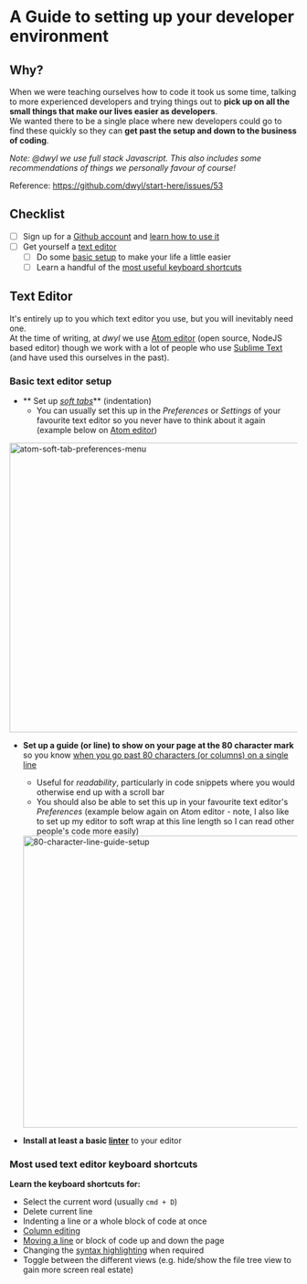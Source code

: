 # A Guide to setting up your developer environment

## Why?
When we were teaching ourselves how to code it took us some time, talking to more experienced developers and trying things out to **pick up on all the small things that make our lives easier as developers**.   
We wanted there to be a single place where new developers could go to find these quickly so they can **get past the setup and down to the business of coding**.

_Note: @dwyl we use full stack Javascript.
This also includes some recommendations of things we personally favour of course!_

Reference: https://github.com/dwyl/start-here/issues/53

## Checklist
+ [ ] Sign up for a [Github account](https://github.com/join) and [learn how to use it](http://readwrite.com/2013/09/30/understanding-github-a-journey-for-beginners-part-1)
+ [ ] Get yourself a [text editor](#text-editor)
  + [ ] Do some [basic setup](#basic-text-editor-setup) to make your life a little easier
  + [ ] Learn a handful of the [most useful keyboard shortcuts](text-editor-keyboard-shortcuts)

## Text Editor
It's entirely up to you which text editor you use, but you will inevitably need one.    
At the time of writing, at _dwyl_ we use [Atom editor](https://atom.io/) (open source, NodeJS based editor) though we work with a lot of people who use [Sublime Text](http://www.sublimetext.com/) (and have used this ourselves in the past).

### Basic text editor setup
+ ** Set up [_soft tabs_](https://opensourcehacker.com/2012/05/13/never-use-hard-tabs/)** (indentation)
  + You can usually set this up in the _Preferences_ or _Settings_ of your favourite text editor so you never have to think about it again (example below on [Atom editor](https://atom.io/))    
<img width="507" alt="atom-soft-tab-preferences-menu" src="https://cloud.githubusercontent.com/assets/4185328/9154618/a6598690-3e91-11e5-939b-2c03cf3c7ffc.png">     


+ **Set up a guide (or line) to show on your page at the 80 character mark** so you know [when you go past 80 characters (or columns) on a single line](http://programmers.stackexchange.com/questions/604/is-the-80-character-limit-still-relevant-in-times-of-widescreen-monitors)
  + Useful for _readability_, particularly in code snippets where you would otherwise end up with a scroll bar
  + You should also be able to set this up in your favourite text editor's _Preferences_ (example below again on Atom editor - note, I also like to set up my editor to soft wrap at this line length so I can read other people's code more easily)
  <img width="511" alt="80-character-line-guide-setup" src="https://cloud.githubusercontent.com/assets/4185328/9826015/45796748-58cf-11e5-8a5d-db7350a8eb82.png">


+ **Install at least a basic [linter](http://stackoverflow.com/questions/8503559/what-is-linting)** to your editor
  
### Most used text editor keyboard shortcuts  
**Learn the keyboard shortcuts for:** 
  + Select the current word (usually `cmd + D`)
  + Delete current line
  + Indenting a line or a whole block of code at once
  + [Column editing](https://atom.io/docs/v1.0.11/using-atom-editing-and-deleting-text#multiple-cursors-and-selections) 
  + [Moving a line](https://atom.io/docs/v1.0.11/using-atom-editing-and-deleting-text#basic-manipulation) or block of code up and down the page
  + Changing the [syntax highlighting](https://en.wikipedia.org/wiki/Syntax_highlighting) when required
  + Toggle between the different views (e.g. hide/show the file tree view to gain more screen real estate)